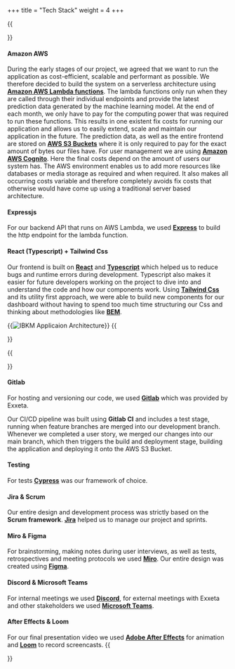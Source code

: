 +++
title = "Tech Stack"
weight = 4
+++

{{<section title="Tech Stack">}}

#### Amazon AWS
During the early stages of our project, we agreed that we want to run the application as cost-efficient, scalable and performant as possible. We therefore decided to build the system on a serverless architecture
using **[Amazon AWS Lambda functions](https://aws.amazon.com/de/lambda/)**. The lambda functions only run when they are called through their individual endpoints and provide the latest prediction data generated by the machine learning model.
At the end of each month, we only have to pay for the computing power that was required to run these functions. This results in one existent fix costs for running our application and allows us to easily extend, scale and maintain our application in the future.
The prediction data, as well as the entire frontend are stored on **[AWS S3 Buckets](https://aws.amazon.com/de/s3/)** where it is only required to pay for the exact amount of bytes our files have.
For user management we are using **[Amazon AWS Cognito](https://aws.amazon.com/de/cognito/)**. Here the final costs depend on the amount of users our system has.
The AWS environment enables us to add more resources like databases or media storage as required and when required. It also makes all occurring costs variable and therefore completely avoids fix costs that otherwise would have come up using a traditional server based architecture.

#### Expressjs
For our backend API that runs on AWS Lambda, we used **[Express](https://expressjs.com/de/)** to build the http endpoint for the lambda function.

#### React (Typescript) + Tailwind Css
Our frontend is built on **[React](https://reactjs.org/)** and **[Typescript](https://www.typescriptlang.org/)** which helped us to reduce bugs and runtime errors during development.
Typescript also makes it easier for future developers working on the project to dive into and understand the code and how our components work.
Using **[Tailwind Css](https://tailwindcss.com/)** and its utility first approach, we were able to build new components for our dashboard without having to spend too much time structuring our Css and thinking about methodologies like **[BEM](http://getbem.com/introduction/)**.

{{<image src="Architektur-Grafik.png" alt="IBKM Applicaion Architecture" caption="Application Architecture">}}
{{</section>}}

{{<section title="Other Tools">}}
#### Gitlab
For hosting and versioning our code, we used **[Gitlab](https://www.about.gitlab.com/)** which was provided by Exxeta.

Our CI/CD pipeline was built using **Gitlab CI** and includes a test stage, running when feature branches are merged into our development branch.
Whenever we completed a user story, we merged our changes into our main branch, which then triggers the build and deployment stage, building the application and deploying it onto the AWS S3 Bucket.

#### Testing
For tests **[Cypress](https://www.cypress.io/)** was our framework of choice.

#### Jira & Scrum
Our entire design and development process was strictly based on the **Scrum framework**. **[Jira](https://www.atlassian.com/de/software/jira)** helped us to manage our project and sprints.

#### Miro & Figma
For brainstorming, making notes during user interviews, as well as tests, retrospectives and meeting protocols we used **[Miro](https://www.miro.com)**.
Our entire design was created using **[Figma](https://www.figma.com)**.

#### Discord & Microsoft Teams
For internal meetings we used **[Discord](https://www.discord.com)**, for external meetings with Exxeta and other stakeholders we used **[Microsoft Teams](https://www.microsoft.com/de-de/microsoft-teams/group-chat-software)**.

#### After Effects & Loom
For our final presentation video we used **[Adobe After Effects](https://www.adobe.com/de/products/aftereffects.html)** for animation and **[Loom](https://www.loom.com)** to record screencasts.
{{</section>}}
